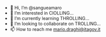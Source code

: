 - 👋 Hi, I’m @sangueamaro
- 👀 I’m interested in CIOLLING...
- 🌱 I’m currently learning THROLLING...
- 💞️ I’m looking to collaborate on TROLLING...
- 📫 How to reach me mario.draghi@itagov.it

<!---
sangueamaro/sangueamaro is a ✨ special ✨ repository because its `README.md` (this file) appears on your GitHub profile.
You can click the Preview link to take a look at your changes.
--->
